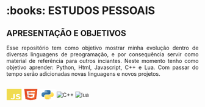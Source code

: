 <body style= "background-color: dark gray;">
  
  <h1>:books:	ESTUDOS PESSOAIS</h1>
  <h2 >APRESENTAÇÃO E OBJETIVOS</h2>

  <p style=" text-align: justify">Esse repositório tem como objetivo mostrar minha evolução dentro de diversas linguagens de preogramação, e por consequência servir como material de referência para outros inciantes. Neste momento tenho como objetivo aprender: Python, Html, Javascript, C++ e Lua. Com  passar do tempo serão adicionadas novas linguagens e novos projetos.</p>
 
  
  <div style="display: inline_block"><br>
  <img align="center" alt="Javascript" height="30" width="40" src="https://raw.githubusercontent.com/devicons/devicon/master/icons/javascript/javascript-plain.svg">
  <img align="center" alt="HTML" height="30" width="40" src="https://raw.githubusercontent.com/devicons/devicon/master/icons/html5/html5-original.svg">
  <img align="center" alt="Python" height="30" width="40" src="https://raw.githubusercontent.com/devicons/devicon/master/icons/python/python-original.svg">
  <img align="center" alt="C++" height="30" width="40" src="https://cdn.jsdelivr.net/gh/devicons/devicon/icons/cplusplus/cplusplus-original.svg">
  <img align="center" alt="lua" height="30" width="40" src="https://cdn.jsdelivr.net/gh/devicons/devicon/icons/lua/lua-plain-wordmark.svg">

</div>

</body>
